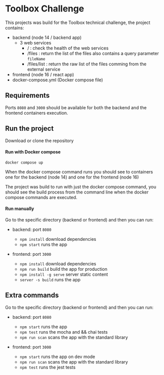 # Toolbox Challenge

This projects was build for the Toolbox technical challenge, the project contains:

- backend (node 14 / backend app)
    - 3 web services
        - / : check the health of the web services
        - /files : return the list of the files also contains a query parameter `fileName`
        - /files/list : return the raw list of the files comming from the external service
- frontend (node 16 / react app)
- docker-compose.yml (Docker compose file)

## Requirements
Ports `8080` and `3000` should be available for both the backend and the frontend containers execution.

## Run the project

Download or clone the repository

#### Run with Docker compose

`docker compose up`

When the docker compose command runs you should see to containers one for the backend (node 14) and one for the frontend (node 16)

The project was build to run with just the docker compose command, you should see the build process from the command line when the docker compose commands are executed.

#### Run manually

Go to the specific directory (backend or frontend) and then you can run:

- backend: port `8080`
    - `npm install` download dependencies
    - `npm start` runs the app
    
- frontend: port `3000`
    - `npm install` download dependencies
    - `npm run build` build the app for production
    - `npm install -g serve` server static content
    - `server -s build` runs the app

## Extra commands

Go to the specific directory (backend or frontend) and then you can run:

- backend: port `8080`
    - `npm start` runs the app
    - `npm test` runs the mocha and && chai tests
    - `npm run scan` scans the app with the standard library
    
- frontend: port `3000`
    - `npm start` runs the app on dev mode
    - `npm run scan` scans the app with the standard library
    - `npm test` runs the jest tests 

